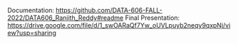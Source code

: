 
Documentation: https://github.com/DATA-606-FALL-2022/DATA606_Ranjith_Reddy#readme
Final Presentation: https://drive.google.com/file/d/1_swOARaQf7Yw_oUVLpuyb2neqy9qxpNj/view?usp=sharing
